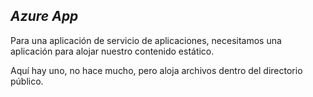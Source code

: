 ## *Azure App*

Para una aplicación de servicio de aplicaciones, necesitamos una aplicación para alojar nuestro contenido estático.

Aquí hay uno, no hace mucho, pero aloja archivos dentro del directorio público.
